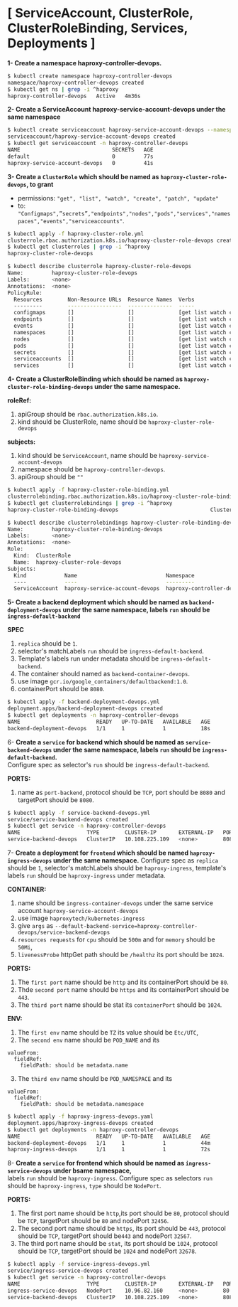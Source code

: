 # [ ServiceAccount, ClusterRole, ClusterRoleBinding, Services, Deployments ]
**1- Create a namespace haproxy-controller-devops.**
```bash
$ kubectl create namespace haproxy-controller-devops
namespace/haproxy-controller-devops created
$ kubectl get ns | grep -i ^haproxy
haproxy-controller-devops   Active   4m36s
```
**2- Create a ServiceAccount haproxy-service-account-devops under the same namespace**
```bash
$ kubectl create serviceaccount haproxy-service-account-devops --namespace haproxy-controller-devops
serviceaccount/haproxy-service-account-devops created
$ kubectl get serviceaccount -n haproxy-controller-devops
NAME                             SECRETS   AGE
default                          0         77s
haproxy-service-account-devops   0         41s
```
**3- Create a `ClusterRole` which should be named as `haproxy-cluster-role-devops`, to grant**  
 - permissions: `"get", "list", "watch", "create", "patch", "update"`  
 - to: `"Configmaps",”secrets”,"endpoints","nodes","pods","services","namespaces","events","serviceaccounts"`. 
```bash
$ kubectl apply -f haproxy-cluster-role.yml
clusterrole.rbac.authorization.k8s.io/haproxy-cluster-role-devops created
$ kubectl get clusterroles | grep -i ^haproxy
haproxy-cluster-role-devops                                            2024-09-13T21:09:34Z
```
```bash
$ kubectl describe clusterrole haproxy-cluster-role-devops
Name:         haproxy-cluster-role-devops
Labels:       <none>
Annotations:  <none>
PolicyRule:
  Resources        Non-Resource URLs  Resource Names  Verbs
  ---------        -----------------  --------------  -----
  configmaps       []                 []              [get list watch create patch update]
  endpoints        []                 []              [get list watch create patch update]
  events           []                 []              [get list watch create patch update]
  namespaces       []                 []              [get list watch create patch update]
  nodes            []                 []              [get list watch create patch update]
  pods             []                 []              [get list watch create patch update]
  secrets          []                 []              [get list watch create patch update]
  serviceaccounts  []                 []              [get list watch create patch update]
  services         []                 []              [get list watch create patch update]
```
**4- Create a ClusterRoleBinding which should be named as `haproxy-cluster-role-binding-devops` under the same namespace.**  

**roleRef:** 
1. apiGroup should be `rbac.authorization.k8s.io`.
2. kind should be ClusterRole, name should be `haproxy-cluster-role-devops`
   
**subjects:** 
1. kind should be `ServiceAccount`, name should be `haproxy-service-account-devops`
2. namespace should be `haproxy-controller-devops`.
3. apiGroup should be `""`
```bash
$ kubectl apply -f haproxy-cluster-role-binding.yml
clusterrolebinding.rbac.authorization.k8s.io/haproxy-cluster-role-binding-devops created
$ kubectl get clusterrolebindings | grep -i ^haproxy
haproxy-cluster-role-binding-devops                             ClusterRole/haproxy-cluster-role-devops  
```
```bash
$ kubectl describe clusterrolebindings haproxy-cluster-role-binding-devops
Name:         haproxy-cluster-role-binding-devops
Labels:       <none>
Annotations:  <none>
Role:
  Kind:  ClusterRole
  Name:  haproxy-cluster-role-devops
Subjects:
  Kind            Name                            Namespace
  ----            ----                            ---------
  ServiceAccount  haproxy-service-account-devops  haproxy-controller-devops
```
**5- Create a backend deployment which should be named as `backend-deployment-devops` under the same namespace, labels `run` should be `ingress-default-backend`**  

**SPEC**  
1. `replica` should be `1`.
2. selector's matchLabels `run` should be `ingress-default-backend`.
3. Template's labels run under metadata should be `ingress-default-backend`.
4. The container should named as `backend-container-devops`.
5. use image `gcr.io/google_containers/defaultbackend:1.0`.
6. containerPort should be `8080`.
```bash
$ kubectl apply -f backend-deployment-devops.yml
deployment.apps/backend-deployment-devops created
$ kubectl get deployments -n haproxy-controller-devops
NAME                        READY   UP-TO-DATE   AVAILABLE   AGE
backend-deployment-devops   1/1     1            1           18s
```
6- **Create a `service` for backend which should be named as `service-backend-devops` under the same namespace, labels `run` should be `ingress-default-backend`.**  
Configure spec as selector's `run` should be `ingress-default-backend`.  

**PORTS:**  
1. name as `port-backend`, protocol should be `TCP`, port should be `8080` and targetPort should be `8080`.
```bash
$ kubectl apply -f service-backend-devops.yml
service/service-backend-devops created
$ kubectl get service -n haproxy-controller-devops
NAME                     TYPE        CLUSTER-IP       EXTERNAL-IP   PORT(S)    AGE
service-backend-devops   ClusterIP   10.108.225.109   <none>        8080/TCP   14s
```
7- **Create a deployment for `frontend` which should be named `haproxy-ingress-devops` under the same namespace.** 
Configure spec as `replica` should be `1`, selector's matchLabels should be `haproxy-ingress`, template's labels `run` should be `haproxy-ingress` under metadata.  

**CONTAINER:**    
1. name should be `ingress-container-devops` under the same service account `haproxy-service-account-devops`
2. use image `haproxytech/kubernetes-ingress`
3. give `args` as `--default-backend-service=haproxy-controller-devops/service-backend-devops`
4. `resources requests` for `cpu` should be `500m` and for `memory` should be `50Mi`,
5. `livenessProbe` httpGet path should be `/healthz` its port should be `1024`.
   
**PORTS:**  
1. The `first port` name should be `http` and its containerPort should be `80`.    
2. Thde `second port` name should be `https` and its containerPort should be `443`.    
3. The `third port` name should be stat its `containerPort` should be `1024`.
   
**ENV:**  
1. The `first env` name should be `TZ` its value should be `Etc/UTC`,
2. The `second env` name should be `POD_NAME` and its  
```
valueFrom:  
  fieldRef:  
    fieldPath: should be metadata.name
```
3. The `third env` name should be `POD_NAMESPACE` and its  
```
valueFrom:  
  fieldRef:  
    fieldPath: should be metadata.namespace
```
```bash
$ kubectl apply -f haproxy-ingress-devops.yaml
deployment.apps/haproxy-ingress-devops created
$ kubectl get deployments -n haproxy-controller-devops
NAME                        READY   UP-TO-DATE   AVAILABLE   AGE
backend-deployment-devops   1/1     1            1           44m
haproxy-ingress-devops      1/1     1            1           72s
```
8- **Create a `service` for frontend which should be named as `ingress-service-devops` under bsame namespace,**  
labels `run` should be `haproxy-ingress`. Configure spec as selectors `run` should be `haproxy-ingress`, `type` should be `NodePort`.   

**PORTS:**
1. The first port name should be `http`,its port should be `80`, protocol should be `TCP`, targetPort should be `80` and nodePort `32456`.
2. The second port name should be `https`, its port should be `443`, protocol should be `TCP`, targetPort should be`443` and nodePort `32567`.
3. The third port name should be `stat`, its port should be `1024`, protocol should be `TCP`, targetPort should be `1024` and nodePort `32678`.
```bash
$ kubectl apply -f service-ingress-devops.yml
service/ingress-service-devops created
$ kubectl get service -n haproxy-controller-devops
NAME                     TYPE        CLUSTER-IP       EXTERNAL-IP   PORT(S)                                     AGE
ingress-service-devops   NodePort    10.96.82.160     <none>        80:32456/TCP,443:32567/TCP,1024:32678/TCP   6s
service-backend-devops   ClusterIP   10.108.225.109   <none>        8080/TCP                                    43m
```
   
